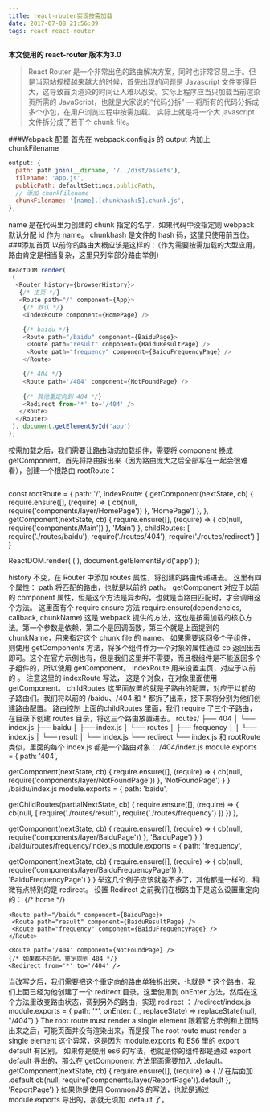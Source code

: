 ```yaml
---
title: react-router实现按需加载
date: 2017-07-08 21:56:09
tags: react react-router
---
```

**本文使用的 react-router 版本为3.0**
> React Router 是一个非常出色的路由解决方案，同时也非常容易上手。但是当网站规模越来越大的时候，首先出现的问题是 Javascript 文件变得巨大，这导致首页渲染的时间让人难以忍受。实际上程序应当只加载当前渲染页所需的 JavaScript，也就是大家说的“代码分拆" — 将所有的代码分拆成多个小包，在用户浏览过程中按需加载。
> 实际上就是将一个大 javascript 文件拆分成了若干个 chunk file。

###Webpack 配置
首先在 webpack.config.js 的 output 内加上 chunkFilename
```js
output: {
  path: path.join(__dirname, '/../dist/assets'),
  filename: 'app.js',
  publicPath: defaultSettings.publicPath,
  // 添加 chunkFilename
  chunkFilename: '[name].[chunkhash:5].chunk.js',
},
```
name 是在代码里为创建的 chunk 指定的名字，如果代码中没指定则 webpack 默认分配 id 作为 name。
chunkhash 是文件的 hash 码，这里只使用前五位。
###添加首页
以前你的路由大概应该是这样的：（作为需要按需加载的大型应用，路由肯定是相当复杂，这里只列举部分路由举例）
```js
ReactDOM.render(
 (
  <Router history={browserHistory}>
   {/* 主页 */}
   <Route path="/" component={App}>
    {/* 默认 */}
    <IndexRoute component={HomePage} />

    {/* baidu */}
    <Route path="/baidu" component={BaiduPage}>
     <Route path="result" component={BaiduResultPage} />
     <Route path="frequency" component={BaiduFrequencyPage} />
    </Route>

    {/* 404 */}
    <Route path='/404' component={NotFoundPage} />
    
    {/* 其他重定向到 404 */}
    <Redirect from='*' to='/404' />
   </Route>
  </Router>
 ), document.getElementById('app')
);
```
按需加载之后，我们需要让路由动态加载组件，需要将 component 换成 getComponent。首先将路由拆出来（因为路由庞大之后全部写在一起会很难看），创建一个根路由 rootRoute：
```

```
const rootRoute = {
 path: '/',
 indexRoute: {
  getComponent(nextState, cb) {
   require.ensure([], (require) => {
    cb(null, require('components/layer/HomePage'))
   }, 'HomePage')
  },
 },
 getComponent(nextState, cb) {
  require.ensure([], (require) => {
   cb(null, require('components/Main'))
  }, 'Main')
 },
 childRoutes: [
  require('./routes/baidu'),
  require('./routes/404'),
  require('./routes/redirect')
 ]
}

ReactDOM.render(
 (
  <Router
   history={browserHistory}
   routes={rootRoute}
   />
 ), document.getElementById('app')
);

history 不变，在 Router 中添加 routes 属性，将创建的路由传递进去。
这里有四个属性：
path
将匹配的路由，也就是以前的 path。
getComponent
对应于以前的 component 属性，但是这个方法是异步的，也就是当路由匹配时，才会调用这个方法。
这里面有个 require.ensure 方法
require.ensure(dependencies, callback, chunkName)
这是 webpack 提供的方法，这也是按需加载的核心方法。第一个参数是依赖，第二个是回调函数，第三个就是上面提到的 chunkName，用来指定这个 chunk file 的 name。
如果需要返回多个子组件，则使用 getComponents 方法，将多个组件作为一个对象的属性通过 cb 返回出去即可。这个在官方示例也有，但是我们这里并不需要，而且根组件是不能返回多个子组件的，所以使用 getComponent。
indexRoute
用来设置主页，对应于以前的 <IndexRoute>。
注意这里的 indexRoute 写法， 这是个对象，在对象里面使用 getComponent。
childRoutes
这里面放置的就是子路由的配置，对应于以前的子路由们。我们将以前的 /baidu、/404 和 * 都拆了出来，接下来将分别为他们创建路由配置。
路由控制
上面的childRoutes 里面，我们 require 了三个子路由，在目录下创建 routes 目录，将这三个路由放置进去。
routes/
├── 404
│  └── index.js
├── baidu
│  ├── index.js
│  └── routes
│    ├── frequency
│    │  └── index.js
│    └── result
│      └── index.js
└── redirect
  └── index.js
和 rootRoute 类似，里面的每个 index.js 都是一个路由对象：
/404/index.js
module.exports = {
 path: '404',

 getComponent(nextState, cb) {
  require.ensure([], (require) => {
   cb(null, require('components/layer/NotFoundPage'))
  }, 'NotFoundPage')
 }
}
/baidu/index.js
module.exports = {
 path: 'baidu',

 getChildRoutes(partialNextState, cb) {
  require.ensure([], (require) => {
   cb(null, [
    require('./routes/result'),
    require('./routes/frequency')
   ])
  })
 },

 getComponent(nextState, cb) {
  require.ensure([], (require) => {
   cb(null, require('components/layer/BaiduPage'))
  }, 'BaiduPage')
 }
}
/baidu/routes/frequency/index.js
module.exports = {
 path: 'frequency',

 getComponent(nextState, cb) {
  require.ensure([], (require) => {
   cb(null, require('components/layer/BaiduFrequencyPage'))
  }, 'BaiduFrequencyPage')
 }
}
举这几个例子应该就差不多了，其他都是一样的，稍微有点特别的是 redirect。
设置 Redirect
之前我们在根路由下是这么设置重定向的：
<Router history={browserHistory}>
   <Route path="/" component={App}>
    {/* home */}
    <IndexRoute component={HomePage} />

    <Route path="/baidu" component={BaiduPage}>
     <Route path="result" component={BaiduResultPage} />
     <Route path="frequency" component={BaiduFrequencyPage} />
    </Route>

    <Route path='/404' component={NotFoundPage} />
    {/* 如果都不匹配，重定向到 404 */}
    <Redirect from='*' to='/404' />
   </Route>
  </Router>

当改写之后，我们需要把这个重定向的路由单独拆出来，也就是 * 这个路由，我们上面已经为他创建了一个 redirect 目录。这里使用到 onEnter 方法，然后在这个方法里改变路由状态，调到另外的路由，实现 redirect ：
/redirect/index.js
module.exports = {
 path: '*',
 onEnter: (_, replaceState) => replaceState(null, "/404")
}
The root route must render a single element
跟着官方示例和上面码出来之后，可能页面并没有渲染出来，而是报 The root route must render a single element 这个异常，这是因为 module.exports 和 ES6 里的 export default 有区别。
如果你是使用 es6 的写法，也就是你的组件都是通过 export default 导出的，那么在 getComponent 方法里面需要加入 .default。
getComponent(nextState, cb) {
  require.ensure([], (require) => {
   // 在后面加 .default
   cb(null, require('components/layer/ReportPage')).default
  }, 'ReportPage')
}
如果你是使用 CommonJS 的写法，也就是通过 module.exports 导出的，那就无须加 .default 了。